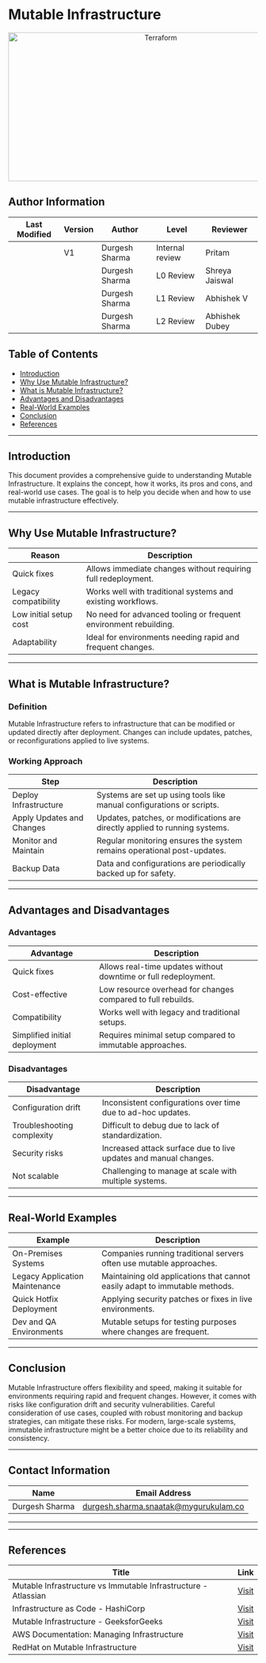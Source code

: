 # Mutable Infrastructure

<div align="center">
    <img width="600" height="300" alt="Terraform" src="https://dynamic.design.com/asset/logo/362ab915-135d-472e-8600-943a9dc05316/logo-search-grid-1x?logoTemplateVersion=4&v=638725088963400000&text=Mutable+infrasture&layout=auto">
</div>

## Author Information

| **Last Modified** | **Version** | **Author**        | **Level**            | **Reviewer**         |
|--------------------|-------------|-------------------|----------------------|----------------------|
|                   |   V1        | Durgesh Sharma    | Internal review      | Pritam               |
|                   |             | Durgesh Sharma    | L0 Review            | Shreya Jaiswal       |
|                   |             | Durgesh Sharma    | L1 Review            | Abhishek V           |
|                   |             | Durgesh Sharma    | L2 Review            | Abhishek Dubey       |


## Table of Contents

* [Introduction](#introduction)
* [Why Use Mutable Infrastructure?](#why-use-mutable-infrastructure)
* [What is Mutable Infrastructure?](#what-is-mutable-infrastructure)
* [Advantages and Disadvantages](#advantages-and-disadvantages)
* [Real-World Examples](#real-world-examples)
* [Conclusion](#conclusion)
* [References](#references)

---

## Introduction

This document provides a comprehensive guide to understanding Mutable Infrastructure. It explains the concept, how it works, its pros and cons, and real-world use cases. The goal is to help you decide when and how to use mutable infrastructure effectively.

---

## Why Use Mutable Infrastructure?

| Reason                 | Description                                                      |
| ---------------------- | ---------------------------------------------------------------- |
| Quick fixes            | Allows immediate changes without requiring full redeployment.    |
| Legacy compatibility   | Works well with traditional systems and existing workflows.      |
| Low initial setup cost | No need for advanced tooling or frequent environment rebuilding. |
| Adaptability           | Ideal for environments needing rapid and frequent changes.       |

---

## What is Mutable Infrastructure?

### Definition

Mutable Infrastructure refers to infrastructure that can be modified or updated directly after deployment. Changes can include updates, patches, or reconfigurations applied to live systems.

### Working Approach

| Step                      | Description                                                                 |
| ------------------------- | --------------------------------------------------------------------------- |
| Deploy Infrastructure     | Systems are set up using tools like manual configurations or scripts.       |
| Apply Updates and Changes | Updates, patches, or modifications are directly applied to running systems. |
| Monitor and Maintain      | Regular monitoring ensures the system remains operational post-updates.     |
| Backup Data               | Data and configurations are periodically backed up for safety.              |

---

## Advantages and Disadvantages

### Advantages

| Advantage                     | Description                                                     |
| ----------------------------- | --------------------------------------------------------------- |
| Quick fixes                   | Allows real-time updates without downtime or full redeployment. |
| Cost-effective                | Low resource overhead for changes compared to full rebuilds.    |
| Compatibility                 | Works well with legacy and traditional setups.                  |
| Simplified initial deployment | Requires minimal setup compared to immutable approaches.        |

### Disadvantages

| Disadvantage               | Description                                                      |
| -------------------------- | ---------------------------------------------------------------- |
| Configuration drift        | Inconsistent configurations over time due to ad-hoc updates.     |
| Troubleshooting complexity | Difficult to debug due to lack of standardization.               |
| Security risks             | Increased attack surface due to live updates and manual changes. |
| Not scalable               | Challenging to manage at scale with multiple systems.            |

---

## Real-World Examples

| Example                        | Description                                                                 |
| ------------------------------ | --------------------------------------------------------------------------- |
| On-Premises Systems            | Companies running traditional servers often use mutable approaches.         |
| Legacy Application Maintenance | Maintaining old applications that cannot easily adapt to immutable methods. |
| Quick Hotfix Deployment        | Applying security patches or fixes in live environments.                    |
| Dev and QA Environments        | Mutable setups for testing purposes where changes are frequent.             |

---

## Conclusion

Mutable Infrastructure offers flexibility and speed, making it suitable for environments requiring rapid and frequent changes. However, it comes with risks like configuration drift and security vulnerabilities. Careful consideration of use cases, coupled with robust monitoring and backup strategies, can mitigate these risks. For modern, large-scale systems, immutable infrastructure might be a better choice due to its reliability and consistency.

---

## Contact Information

| **Name**           | **Email Address**                              |
|---------------------|-----------------------------------------------|
| Durgesh Sharma      | durgesh.sharma.snaatak@mygurukulam.co         |

---
---

## References

| Title                                                              | Link                                                                                      |
|--------------------------------------------------------------------|-------------------------------------------------------------------------------------------|
| Mutable Infrastructure vs Immutable Infrastructure - Atlassian     | [Visit](https://www.atlassian.com/microservices/microservices-architecture/mutable-vs-immutable-infrastructure) |
| Infrastructure as Code - HashiCorp                                 | [Visit](https://developer.hashicorp.com/terraform/tutorials)                             |
| Mutable Infrastructure - GeeksforGeeks                             | [Visit](https://www.geeksforgeeks.org/mutable-infrastructure/)                           |
| AWS Documentation: Managing Infrastructure                         | [Visit](https://docs.aws.amazon.com/)                                                    |
| RedHat on Mutable Infrastructure                                   | [Visit](https://www.redhat.com/en/blog/mutable-vs-immutable-infrastructure-and-why-it-matters) |


